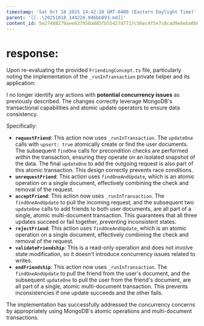 ```yaml
---
timestamp: 'Sat Oct 18 2025 14:42:28 GMT-0400 (Eastern Daylight Time)'
parent: '[[..\20251018_144228.946bb893.md]]'
content_id: 5e27408279aee637950a885fb55427d7717c56ec4f5e7c0cad9e8eba0b09a041
---
```


# response:

Upon re-evaluating the provided `FriendingConcept.ts` file, particularly noting the implementation of the `_runInTransaction` private helper and its application:

I no longer identify any actions with **potential concurrency issues** as previously described. The changes correctly leverage MongoDB's transactional capabilities and atomic update operators to ensure data consistency.

Specifically:

* **`requestFriend`**: This action now uses `_runInTransaction`. The `updateOne` calls with `upsert: true` atomically create or find the user documents. The subsequent `findOne` calls for precondition checks are performed *within* the transaction, ensuring they operate on an isolated snapshot of the data. The final `updateOne` to add the outgoing request is also part of this atomic transaction. This design correctly prevents race conditions.
* **`unrequestFriend`**: This action uses `findOneAndUpdate`, which is an atomic operation on a single document, effectively combining the check and removal of the request.
* **`acceptFriend`**: This action now uses `_runInTransaction`. The `findOneAndUpdate` to pull the incoming request, and the subsequent two `updateOne` calls to add friends to both user documents, are all part of a single, atomic multi-document transaction. This guarantees that all three updates succeed or fail together, preventing inconsistent states.
* **`rejectFriend`**: This action uses `findOneAndUpdate`, which is an atomic operation on a single document, effectively combining the check and removal of the request.
* **`validateFriendship`**: This is a read-only operation and does not involve state modification, so it doesn't introduce concurrency issues related to writes.
* **`endFriendship`**: This action now uses `_runInTransaction`. The `findOneAndUpdate` to pull the friend from the user's document, and the subsequent `updateOne` to pull the user from the friend's document, are all part of a single, atomic multi-document transaction. This prevents inconsistencies if one update succeeds and the other fails.

The implementation has successfully addressed the concurrency concerns by appropriately using MongoDB's atomic operations and multi-document transactions.
